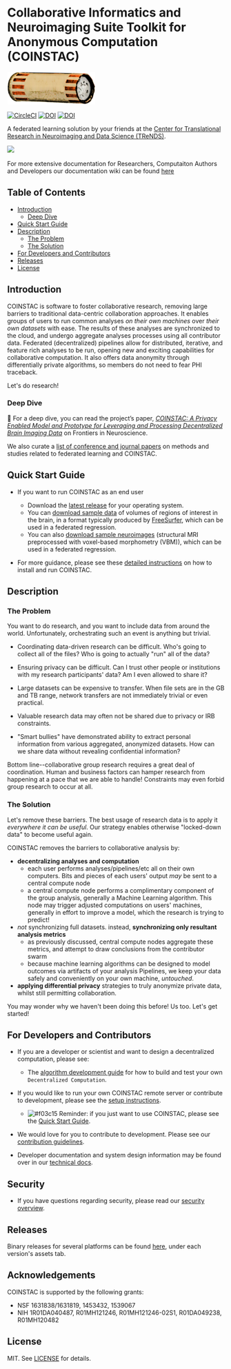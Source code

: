 # Collaborative Informatics and Neuroimaging Suite Toolkit for Anonymous Computation (COINSTAC)

<p float="left">
  <img src="https://raw.githubusercontent.com/MRN-Code/coinstac/master/img/coinstac.png" height="75px">
</p>

[![CircleCI](https://circleci.com/gh/trendscenter/coinstac.svg?style=shield)](https://circleci.com/gh/trendcenter/coinstac)
[![DOI](https://zenodo.org/badge/52497909.svg)](https://zenodo.org/badge/latestdoi/52497909)
[![DOI](https://joss.theoj.org/papers/10.21105/joss.02166/status.svg)](https://doi.org/10.21105/joss.02166)

A federated learning solution by your friends at the [Center for Translational Research in Neuroimaging and Data Science (TReNDS)](https://www.trendscenter.org).
<p float="right">
  <img src="https://user-images.githubusercontent.com/2123095/133630259-6973616c-2134-4a56-9ace-7d9618126713.png" height="75px">
</p>

For more extensive documentation for Researchers, Computaiton Authors and Developers our documentation wiki can be found [here](https://trendscenter.github.io/coinstac/)

## Table of Contents

* [Introduction](#introduction)
  * [Deep Dive](#deep-dive)
* [Quick Start Guide](#quick-start-guide)
* [Description](#description)
  * [The Problem](#the-problem)
  * [The Solution](#the-solution)
* [For Developers and Contributors](#for-developers-and-contributors)
* [Releases](#releases)
* [License](#license)

## Introduction

COINSTAC is software to foster collaborative research, removing large barriers to traditional data-centric collaboration approaches.  It enables groups of users to run common analyses _on their own machines_ over _their own datasets_ with ease.  The results of these analyses are synchronized to the cloud, and undergo aggregate analyses processes using all contributor data.  Federated (decentralized) pipelines allow for distributed, iterative, and feature rich analyses to be run, opening new and exciting capabilities for collaborative computation. It also offers data anonymity through differentially private algorithms, so members do not need to fear PHI traceback.

Let's do research!

### Deep Dive
📖 For a deep dive, you can read the project’s paper, [_COINSTAC: A Privacy Enabled Model and Prototype for Leveraging and Processing Decentralized Brain Imaging Data_](http://journal.frontiersin.org/article/10.3389/fnins.2016.00365/full) on Frontiers in Neuroscience.

We also curate a [list of conference and journal papers](./algorithm-development/papers.md) on methods and studies related to federated learning and COINSTAC.

## Quick Start Guide
- If you want to run COINSTAC as an end user
  - Download the [latest release](https://github.com/trendscenter/coinstac/releases) for your operating system.
  - You can [download sample data](https://github.com/trendscenter/coinstac/releases/download/v3.1.10/20170425-coinstac-test-data.zip) of volumes of regions of interest in the brain, in a format typically produced by [FreeSurfer](https://surfer.nmr.mgh.harvard.edu/), which can be used in a federated regression.
  - You can also [download sample neuroimages](https://github.com/trendscenter/coinstac/files/2134308/coinstac_ssr_vbm_test_data.zip) (structural MRI preprocessed with voxel-based morphometry (VBM)), which can be used in a federated regression.

- For more guidance, please see these [detailed instructions](https://github.com/trendscenter/coinstac-instructions) on how to install and run COINSTAC.

## Description
### The Problem
You want to do research, and you want to include data from around the world. Unfortunately, orchestrating such an event is anything but trivial.

- Coordinating data-driven research can be difficult. Who's going to collect all of the files? Who is going to actually "run" all of the data?

- Ensuring privacy can be difficult. Can I trust other people or institutions with my research participants' data? Am I even allowed to share it?

- Large datasets can be expensive to transfer. When file sets are in the GB and TB range, network transfers are not immediately trivial or even practical.

- Valuable research data may often not be shared due to privacy or IRB constraints.

- "Smart bullies" have demonstrated ability to extract personal information from various aggregated, anonymized datasets. How can we share data without revealing confidential information?

Bottom line--collaborative group research requires a great deal of coordination. Human and business factors can hamper research from happening at a pace that we are able to handle! Constraints may even forbid group research to occur at all.

### The Solution
Let's remove these barriers. The best usage of research data is to apply it _everywhere it can be useful_. Our strategy enables otherwise "locked-down data" to become useful again.

COINSTAC removes the barriers to collaborative analysis by:

- **decentralizing analyses and computation**
  - each user performs analyses/pipelines/etc all on their own computers. Bits and pieces of each users' output _may_ be sent to a central compute node
  - a central compute node performs a complimentary component of the group analysis, generally a Machine Learning algorithm. This node may trigger adjusted computations on users' machines, generally in effort to improve a model, which the research is trying to predict!
- _not_ synchronizing full datasets. instead, **synchronizing only resultant analysis metrics**
  - as previously discussed, central compute nodes aggregate these metrics, and attempt to draw conclusions from the contributor swarm
  - because machine learning algorithms can be designed to model outcomes via artifacts of your analysis Pipelines, we keep your data safely and conveniently on your own machine, _untouched_.
- **applying differential privacy** strategies to truly anonymize private data, whilst still permitting collaboration.

You may wonder why we haven't been doing this before! Us too. Let's get started!

## For Developers and Contributors

- If you are a developer or scientist and want to design a decentralized computation, please see:
  - The [algorithm development guide](./algorithm-development/coinstac-development-guide.md) for how to build and test your own `Decentralized Computation`.

- If you would like to run your own COINSTAC remote server or contribute to development, please see the [setup instructions](./SETUP.md).
  - ![#f03c15](https://via.placeholder.com/15/f03c15/000000?text=+) Reminder: if you just want to use COINSTAC, please see the [Quick Start Guide](#quick-start-guide).
- We would love for you to contribute to development. Please see our [contribution guidelines](./CONTRIBUTING.md).
- Developer documentation and system design information may be found over in our [technical docs](./TECHNICAL.md).

## Security

- If you have questions regarding security, please read our [security overview](./SECURITY.md).

## Releases
Binary releases for several platforms can be found [here](https://github.com/trendscenter/coinstac/releases), under each version's assets tab.

## Acknowledgements
COINSTAC is supported by the following grants:
- NSF 1631838/1631819, 1453432, 1539067
- NIH 1R01DA040487, R01MH121246, R01MH121246-02S1, R01DA049238, R01MH120482

## License
MIT. See [LICENSE](./LICENSE) for details.
